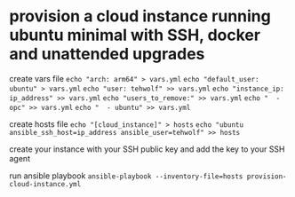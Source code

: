 # provision a cloud instance running ubuntu minimal with SSH, docker and unattended upgrades

create vars file
`echo "arch: arm64" > vars.yml`
`echo "default_user: ubuntu" > vars.yml`
`echo "user: tehwolf" >> vars.yml`
`echo "instance_ip: ip_address" >> vars.yml`
`echo "users_to_remove:" >> vars.yml`
`echo "  - opc" >> vars.yml`
`echo "  - ubuntu" >> vars.yml`

create hosts file
`echo "[cloud_instance]" > hosts`
`echo "ubuntu ansible_ssh_host=ip_address ansible_user=tehwolf" >> hosts`

create your instance with your SSH public key and add the key to your SSH agent

run ansible playbook
`ansible-playbook --inventory-file=hosts provision-cloud-instance.yml`
